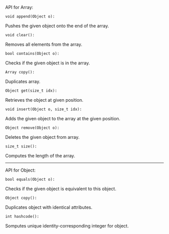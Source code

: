 API for Array:

	void append(Object o):
Pushes the given object onto the end of the array.

	void clear():
Removes all elements from the array.

	bool contains(Object o):
Checks if the given object is in the array.

	Array copy():
Duplicates array.

	Object get(size_t idx):
Retrieves the object at given position.

	void insert(Object o, size_t idx):
Adds the given object to the array at the given position.

	Object remove(Object o):
Deletes the given object from array.

	size_t size():
Computes the length of the array.

-----------------------------------------------------------------

API for Object:

	bool equals(Object o):
Checks if the given object is equivalent to this object.

	Object copy():
Duplicates object with identical attributes.

	int hashcode():
Somputes unique identity-corresponding integer for object.